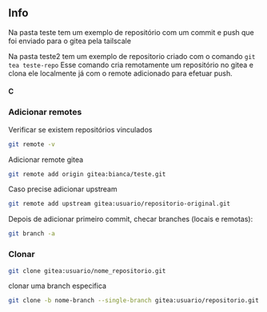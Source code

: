 ## Info
Na pasta teste tem um exemplo de repositório com um commit e push que foi enviado para o gitea pela tailscale

Na pasta teste2 tem um exemplo de repositorio criado com o comando ```git tea teste-repo```
Esse comando cria remotamente um repositório no gitea e clona ele localmente já com o remote adicionado para efetuar push.

#### C
### Adicionar remotes

Verificar se existem repositórios vinculados
```bash
git remote -v
```

Adicionar remote gitea
```bash
git remote add origin gitea:bianca/teste.git
```

Caso precise adicionar upstream
```bash
git remote add upstream gitea:usuario/repositorio-original.git
```

Depois de adicionar primeiro commit, checar branches (locais e remotas):
```bash
git branch -a
```

### Clonar

```bash
git clone gitea:usuario/nome_repositorio.git
```

clonar uma branch especifica
```bash
git clone -b nome-branch --single-branch gitea:usuario/repositorio.git
```
